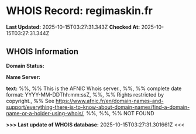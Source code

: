 # WHOIS Record: regimaskin.fr

**Last Updated:** 2025-10-15T03:27:31.343Z
**Checked At:** 2025-10-15T03:27:31.344Z

## WHOIS Information

**Domain Status:** 

**Name Server:** 

**text:** %%, %% This is the AFNIC Whois server., %%, %% complete date format: YYYY-MM-DDThh:mm:ssZ, %%, %% Rights restricted by copyright., %% See https://www.afnic.fr/en/domain-names-and-support/everything-there-is-to-know-about-domain-names/find-a-domain-name-or-a-holder-using-whois/, %%, %%, %% NOT FOUND

**>>> Last update of WHOIS database:** 2025-10-15T03:27:31.301661Z <<<

